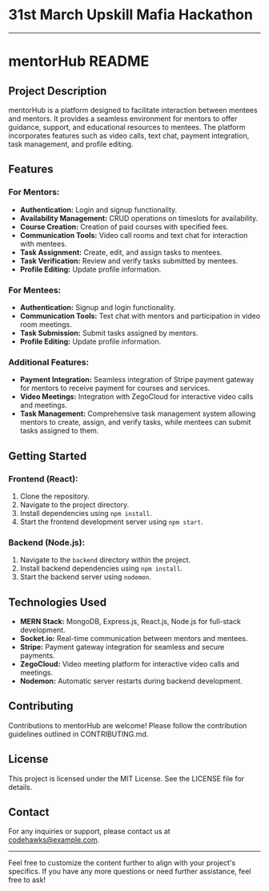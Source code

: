 # 31st March Upskill Mafia Hackathon


---

# mentorHub README

## Project Description
mentorHub is a platform designed to facilitate interaction between mentees and mentors. It provides a seamless environment for mentors to offer guidance, support, and educational resources to mentees. The platform incorporates features such as video calls, text chat, payment integration, task management, and profile editing.

## Features
### For Mentors:
- **Authentication:** Login and signup functionality.
- **Availability Management:** CRUD operations on timeslots for availability.
- **Course Creation:** Creation of paid courses with specified fees.
- **Communication Tools:** Video call rooms and text chat for interaction with mentees.
- **Task Assignment:** Create, edit, and assign tasks to mentees.
- **Task Verification:** Review and verify tasks submitted by mentees.
- **Profile Editing:** Update profile information.

### For Mentees:
- **Authentication:** Signup and login functionality.
- **Communication Tools:** Text chat with mentors and participation in video room meetings.
- **Task Submission:** Submit tasks assigned by mentors.
- **Profile Editing:** Update profile information.

### Additional Features:
- **Payment Integration:** Seamless integration of Stripe payment gateway for mentors to receive payment for courses and services.
- **Video Meetings:** Integration with ZegoCloud for interactive video calls and meetings.
- **Task Management:** Comprehensive task management system allowing mentors to create, assign, and verify tasks, while mentees can submit tasks assigned to them.

## Getting Started
### Frontend (React):
1. Clone the repository.
2. Navigate to the project directory.
3. Install dependencies using `npm install`.
4. Start the frontend development server using `npm start`.

### Backend (Node.js):
1. Navigate to the `backend` directory within the project.
2. Install backend dependencies using `npm install`.
3. Start the backend server using `nodemon`.

## Technologies Used
- **MERN Stack:** MongoDB, Express.js, React.js, Node.js for full-stack development.
- **Socket.io:** Real-time communication between mentors and mentees.
- **Stripe:** Payment gateway integration for seamless and secure payments.
- **ZegoCloud:** Video meeting platform for interactive video calls and meetings.
- **Nodemon:** Automatic server restarts during backend development.

## Contributing
Contributions to mentorHub are welcome! Please follow the contribution guidelines outlined in CONTRIBUTING.md.

## License
This project is licensed under the MIT License. See the LICENSE file for details.

## Contact
For any inquiries or support, please contact us at codehawks@example.com.

---

Feel free to customize the content further to align with your project's specifics. If you have any more questions or need further assistance, feel free to ask!